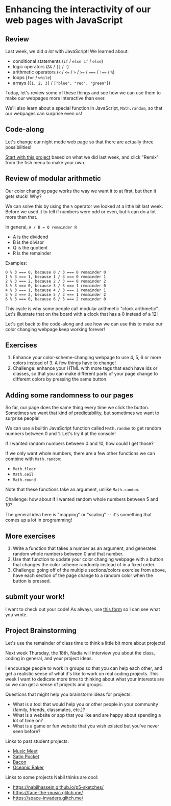 # Enhancing the interactivity of our web pages with JavaScript
## Review
Last week, we did *a lot* with JavaScript! We learned about:
- conditional statements (`if` / `else if` / `else`)
- logic operators (`&&` / `||` / `!`)
- arithmetic operators (`<` / `<=` / `>` / `>=` / `===` / `!==` / `%`)
- loops (`for` / `while`)
- arrays (`[1, 2, 3]` / `["blue", "red", "green"]`)

Today, let's review some of these things and see how we can use them to make our webpages more interactive than ever.

We'll also learn about a special function in JavaScript, `Math.random`, so that our webpages can surprise even us!

## Code-along
Let's change our night mode web page so that there are actually three possibilities!

[Start with this project](https://gakko-many-color-mode.glitch.me/) based on what we did last week, and click "Remix" from the fish menu to make your own.

## Review of modular arithmetic
Our color changing page works the way we want it to at first, but then it gets stuck! Why?

We can solve this by using the `%` operator we looked at a little bit last week.
Before we used it to tell if numbers were odd or even, but `%` can do a lot more than that.

In general, `A / B = Q remainder R`
- A is the dividend
- B is the divisor
- Q is the quotient
- R is the remainder

Examples:
```
0 % 3 === 0, because 0 / 3 === 0 remainder 0
1 % 3 === 1, because 1 / 3 === 0 remainder 1
2 % 3 === 2, because 2 / 3 === 0 remainder 2
3 % 3 === 0, because 3 / 3 === 1 remainder 0
4 % 3 === 1, because 4 / 3 === 1 remainder 1
5 % 3 === 2, because 5 / 3 === 1 remainder 2
6 % 3 === 0, because 6 / 3 === 2 remainder 0
```

This cycle is why some people call modular arithmetic "clock arithmetic". Let's illustrate that on the board with a clock that has a 0 instead of a 12!

Let's get back to the code-along and see how we can use this to make our color changing webpage keep working forever!

## Exercises
1. Enhance your color-scheme-changing webpage to use 4, 5, 6 or more colors instead of 3. A few things have to change!
2. Challenge: enhance your HTML with more tags that each have ids or classes,
so that you can make different parts of your page change to different colors by pressing the same button.

## Adding some randomness to our pages
So far, our page does the same thing every time we click the button.
Sometimes we want that kind of predictability, but sometimes we want to surprise people!

We can use a builtin JavaScript function called `Math.random` to get random numbers between 0 and 1.
Let's try it at the console!

If I wanted random numbers between 0 and 10, how could I get those?

If we only want whole numbers, there are a few other functions we can combine with `Math.random`:
- `Math.floor`
- `Math.ceil`
- `Math.round`

Note that these functions take an argument, unlike `Math.random`.

Challenge: how about if I wanted random whole numbers between 5 and 10?

The general idea here is "mapping" or "scaling" -- it's something that comes up a lot in programming!

## More exercises
1. Write a function that takes a number as an argument, and generates random whole numbers between 0 and that number.
2. Use that function to update your color changing webpage with a button that changes the color scheme randomly instead of in a fixed order.
3. Challenge: going off of the multiple sections/colors exercise from above, have each section of the page change to a random color when the button is pressed.

## submit your work!
I want to check out your code! As always, use [this form](https://docs.google.com/forms/d/e/1FAIpQLSfJhvobRSHGva_j9IIJN4IAGnI1hc1CtAzR_PtFKln1YlVHFA/viewform) so I can see what you wrote.

## Project Brainstorming
Let's use the remainder of class time to think a little bit more about projects!

Next week Thursday, the 18th, Nadia will interview you about the class, coding in general, and your project ideas.

I encourage people to work in groups so that you can help each other, and get a realistic sense of what it's like to work on real coding projects.
This week I want to dedicate more time to thinking about what your interests are so we can get a sense of projects and groups.

Questions that might help you brainstorm ideas for projects:
- What is a tool that would help you or other people in your community (family, friends, classmates, etc.)?
- What is a website or app that you like and are happy about spending a lot of time on?
- What is a game or fun website that you wish existed but you've never seen before?

Links to past student projects:
- [Music Meet](https://musicmeet.meteorapp.com/)
- [Satin Pocket](https://satin-pocket.glitch.me/)
- [Bacon](https://bacon.glitch.me/)
- [Oceanic Baker](https://oceanic-baker.glitch.me/)

Links to some projects Nabil thinks are cool:
- https://nabilhassein.github.io/p5-sketches/
- https://face-the-music.glitch.me/
- https://space-invaders.glitch.me/
